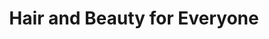 ---
title: "Hair and Beauty for Everyone"
url: /burgess-hill/hair-and-beauty-for-everyone/
shop: Friseur
---